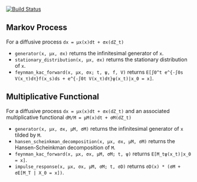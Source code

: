 [![Build Status](https://travis-ci.org/matthieugomez/InfinitesimalGenerators.jl.svg?branch=master)](https://travis-ci.org/matthieugomez/InfinitesimalGenerators.jl)


## Markov Process
For a diffusive process `dx = μx(x)dt + σx(dZ_t)`
- `generator(x, μx, σx)` returns the infinitesimal generator of `x`.
- `stationary_distribution(x, μx, σx)` returns the stationary distribution of `x`.
- `feynman_kac_forward(x, μx, σx; t, ψ, f, V)`	returns `E[∫0^t e^{-∫0s V(x_τ)dτ}f(x_s)ds + e^{-∫0t V(x_τ)dτ}ψ(x_t)|x_0 = x]`. 

## Multiplicative Functional
For a diffusive process `dx = μx(x)dt + σx(dZ_t)` and an associated multiplicative functional `dM/M = μM(x)dt + σM(dZ_t)`
- `generator(x, μx, σx, μM, σM)` returns the infinitesimal generator of `x` tilded by `M`. 
- `hansen_scheinkman_decomposition(x, μx, σx, μM, σM)` returns the Hansen-Scheinkman decomposition of `M`.
- `feynman_kac_forward(x, μx, σx, μM, σM; t, ψ)` returns  `E[M_tψ(x_t)|x_0 = x]`.
- `impulse_response(x, μx, σx, μM, σM; t, σD)` returns  `σD(x) * (σM + σE[M_T | X_0 = x])`.

